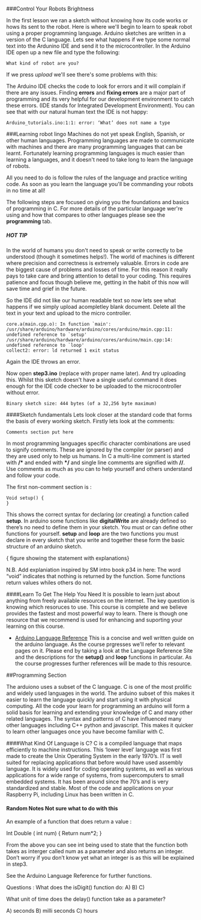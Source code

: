 ###Control Your Robots Brightness

In the first lesson we ran a sketch without knowing how its code works or hows its sent to the robot. Here is where we'll begin to learn to speak robot using a proper programming language. Arduino sketches are written in a version of the C language. Lets see what happens if we type some normal text into the Ardunino IDE and send it to the microcontroller.  In the Arduino IDE open up a new file and type the following:

```
What kind of robot are you?
```
If we press *upload* we'll see there's some problems with this:  

The Arduino IDE checks the code to look for errors and it will complain if there are any issues. Finding  **errors** and **fixing errors** are a major part of programming and its very helpful for our development environment to catch these errors. (IDE stands for Integrated Development Environment).    You can see that with our natural human text the IDE is not happy:

```
Arduino_tutorials.ino:1:1: error: ‘What’ does not name a type
```
###Learning robot lingo
Machines do not yet speak English, Spanish, or other human languages.   Programming languages are made to communicate with machines and there are many programming languages that can be learnt.   Fortunately learning programming languages is much easier than learning a  languages, and it doesn't need to take long to learn the language of robots. 

All you need to do is follow the rules of the language and practice writing code.   As soon as you learn the language you'll be  commanding your robots in no time at all! 

The following steps are focused on giving you the foundations and basics of programming in C. For more details of the particular language wer're using and how that compares to other languages please see the **programming** tab. 


##### HOT TIP
In the world of humans you don't need to speak or write correctly to be understood (though it sometimes helps!).  The world of machines is different where precision and correctness is extremely valuable.  Errors in code are the biggest cause of problems and losses of time.  For this reason it really pays to take care and bring attention to detail to your coding. This requires patience and focus though believe me, getting in the habit of this now will save time and grief in the future.

So the IDE did not like our human readable text so now lets see what happens if we simply upload acompletley blank document. Delete all the text in your text and upload to the micro controller. 

```
core.a(main.cpp.o): In function `main':
/usr/share/arduino/hardware/arduino/cores/arduino/main.cpp:11: undefined reference to `setup'
/usr/share/arduino/hardware/arduino/cores/arduino/main.cpp:14: undefined reference to `loop'
collect2: error: ld returned 1 exit status

```

Again the IDE throws an error. 

Now open **step3.ino** (replace with proper name later). And try uploading this.  Whilst this sketch doesn't have a single useful command it does enough for the IDE code checker to be uploaded to the microcontroller without error. 

```
Binary sketch size: 444 bytes (of a 32,256 byte maximum)
```

####Sketch fundamentals
Lets look closer at the standard code that forms the basis of every working sketch. Firstly lets look at the comments:

```
Comments section put here
```

In most programming languages specific character combinations are used to signify comments. These are ignored by the compiler (or parser) and they are used only to help us humans.  In C a multi-line comment is started with **/\*** and ended with **\*/** and single line comments are signified with **//**.  Use comments as much as you can to help yourself and others understand and follow your code.

The first non-comment section is :

```
Void setup() {
}
```

This shows the correct syntax for declaring (or creating) a function called **setup**.  In arduino some functions like **digitalWrite** are already defined so there’s no need to define them in your sketch. You must *or* can define other functions for yourself.  **setup** and **loop** are the two functions you must declare in every sketch that you write and together these form the basic structure of an arduino sketch. 

{ figure showing the  statement with explanations}

N.B. Add explaniation inspired by SM intro book p34 in here:
The word “void” indicates that nothing is returned by the function. Some functions return values whiles others do not. 

####Learn To Get The Help You Need
It is possible to learn just about anything from freely available resources on the internet. The key question is knowing which resoruces to use. This course is complete and we believe provides the fastest and most powerful way to learn. There is though one  resource that we recommend is used for enhancing and suporting your learning on this course. 
- [Arduino Language Reference](www.arduino.cc/en/Reference/Setup) This is a concise and well written guide on the arduino language. As the course prgresses we'll refer to relevant pages on it. Please end by taking a look at the Language Reference Site and the descriptions for the **setup()** and **loop** functions in particular.  As the course progresses further references will be made to this resource. 


##Programming Section

The arduiono uses a subset of the C language. C is one of the most prolific and widely used languages in the world. The arduino subset of this makes it easier to learn the language quickly and start using it with physical computing.  All the code your learn for programming an arduino will form a solid basis for learning and extending your knowledge of C and many other related languages. The syntax and patterns of C have influenced many other languages including C++ python and javascript. This makes it quicker to learn other languages once you have become familiar with C. 

####What Kind Of Language is C?
 C is a compiled language that maps efficiently to machine instructions.  This ‘lower level’ language was first made to create the Unix Operating System in the early 1970’s.  IT is well suited for replacing applications that before would have used assembly language.  It is widely used for coding operating systems, as well as various applications for a wide range of systems, from supercomputers to small embedded systems. It has been around since the 70’s and is very standardized and stable.  Most of the code and applications on your Raspberry Pi, including Linux has been written in C. 




#### Random Notes Not sure what to do with this


An example of a function that does return a value :

Int Double ( int num) {
Return num*2;
} 

From the above you can see int being used to state that the function both takes as interger called num as a parameter and also returns an integer. Don’t worry if you don’t know yet what an integer is as this will be explained in step3. 


See the Arduino Language Reference for further functions.

Questions :
What does the isDigit() function do:
A)
B)
C)

What unit of time does the delay() function take as a parameter?

A) seconds 
B) milli seconds
C) hours 


